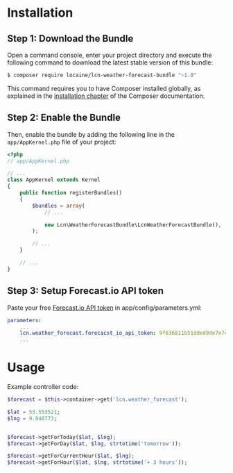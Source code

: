 Installation
============

Step 1: Download the Bundle
---------------------------

Open a command console, enter your project directory and execute the
following command to download the latest stable version of this bundle:

```bash
$ composer require locaine/lcn-weather-forecast-bundle "~1.0"
```

This command requires you to have Composer installed globally, as explained
in the [installation chapter](https://getcomposer.org/doc/00-intro.md)
of the Composer documentation.

Step 2: Enable the Bundle
-------------------------

Then, enable the bundle by adding the following line in the `app/AppKernel.php`
file of your project:

```php
<?php
// app/AppKernel.php

// ...
class AppKernel extends Kernel
{
    public function registerBundles()
    {
        $bundles = array(
            // ...

            new Lcn\WeatherForecastBundle\LcnWeatherForecastBundle(),
        );

        // ...
    }

    // ...
}
```


Step 3: Setup Forecast.io API token
-----------------------------------

Paste your free [Forecast.io API token](https://developer.forecast.io/) in app/config/parameters.yml:

```yaml
parameters:
    ...
    lcn.weather_forecast.forecacst_io_api_token: 9f636811b51dded9de7e7ca811d325f7
    ...
```


Usage
============

Example controller code:

```php
$forecast = $this->container->get('lcn.weather_forecast');

$lat = 53.553521;
$lng = 9.948773;


$forecast->getForToday($lat, $lng);
$forecast->getForDay($lat, $lng, strtotime('tomorrow'));

$forecast->getForCurrentHour($lat, $lng);
$forecast->getForHour($lat, $lng, strtotime('+ 3 hours'));


```

